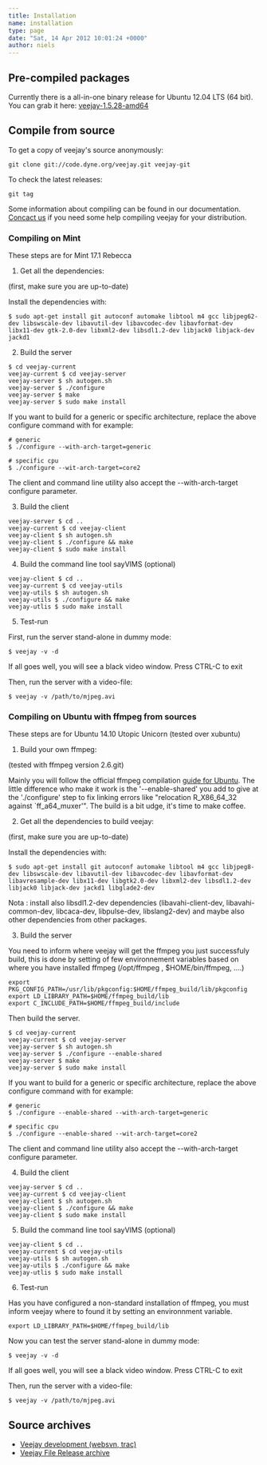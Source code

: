 ```yaml
---
title: Installation
name: installation
type: page
date: "Sat, 14 Apr 2012 10:01:24 +0000"
author: niels
---
```


## Pre-compiled packages

Currently there is a all-in-one binary release for Ubuntu 12.04 LTS (64 bit).
You can grab it here: [veejay-1.5.28-amd64](https://sourceforge.net/projects/veejay/files/veejay-1.5-bin/veejay-1.5.28-amd64.deb/download)

## Compile from source

To get a copy of veejay's source anonymously:

    git clone git://code.dyne.org/veejay.git veejay-git

To check the latest releases:

    git tag

Some information about compiling can be found in our documentation.
[Concact us](/contact/) if you need some help compiling veejay for your distribution.


### Compiling on Mint

These steps are for Mint 17.1 Rebecca

1. Get all the dependencies:

(first, make sure you are up-to-date)

Install the dependencies with:
```
$ sudo apt-get install git autoconf automake libtool m4 gcc libjpeg62-dev libswscale-dev libavutil-dev libavcodec-dev libavformat-dev libx11-dev gtk-2.0-dev libxml2-dev libsdl1.2-dev libjack0 libjack-dev jackd1
```


2. Build the server

```
$ cd veejay-current
veejay-current $ cd veejay-server
veejay-server $ sh autogen.sh
veejay-server $ ./configure
veejay-server $ make
veejay-server $ sudo make install
```

If you want to build for a generic or specific architecture, replace the above configure command with for example:

```
# generic 
$ ./configure --with-arch-target=generic

# specific cpu
$ ./configure --wit-arch-target=core2
```

The client and command line utility also accept the --with-arch-target configure parameter.

3. Build the client

```
veejay-server $ cd ..
veejay-current $ cd veejay-client
veejay-client $ sh autogen.sh
veejay-client $ ./configure && make
veejay-client $ sudo make install
```

4. Build the command line tool sayVIMS (optional)

```
veejay-client $ cd ..
veejay-current $ cd veejay-utils
veejay-utils $ sh autogen.sh
veejay-utils $ ./configure && make
veejay-utlis $ sudo make install
```

5. Test-run 

First, run the server stand-alone in dummy mode:

```
$ veejay -v -d
```

If all goes well, you will see a black video window. Press CTRL-C to exit

Then, run the server with a video-file:

```
$ veejay -v /path/to/mjpeg.avi
```

### Compiling on Ubuntu with ffmpeg from sources

These steps are for Ubuntu 14.10 Utopic Unicorn (tested over xubuntu)

1. Build your own ffmpeg:

(tested with ffmpeg version 2.6.git)

Mainly you will follow the official ffmpeg compilation [guide for Ubuntu](https://trac.ffmpeg.org/wiki/CompilationGuide/Ubuntu).
The little difference who make it work is the '--enable-shared' you add to give at the './configure' step to fix linking errors like "relocation R_X86_64_32 against `ff_a64_muxer'".
The build is a bit udge, it's time to make coffee.

2. Get all the dependencies to build veejay:

(first, make sure you are up-to-date)

Install the dependencies with:
```
$ sudo apt-get install git autoconf automake libtool m4 gcc libjpeg8-dev libswscale-dev libavutil-dev libavcodec-dev libavformat-dev libavresample-dev libx11-dev libgtk2.0-dev libxml2-dev libsdl1.2-dev libjack0 libjack-dev jackd1 libglade2-dev
```

Nota : install also libsdl1.2-dev dependencies (libavahi-client-dev, libavahi-common-dev, libcaca-dev, libpulse-dev, libslang2-dev) and maybe also other dependencies from other packages.


3. Build the server

You need to inform where veejay will get the ffmpeg you just successfuly build, this is done by setting of few environnement variables based on where you have installed ffmpeg (/opt/ffmpeg , $HOME/bin/ffmpeg, ....)

```
export PKG_CONFIG_PATH=/usr/lib/pkgconfig:$HOME/ffmpeg_build/lib/pkgconfig
export LD_LIBRARY_PATH=$HOME/ffmpeg_build/lib
export C_INCLUDE_PATH=$HOME/ffmpeg_build/include
```

Then build the server.


```
$ cd veejay-current
veejay-current $ cd veejay-server
veejay-server $ sh autogen.sh
veejay-server $ ./configure --enable-shared
veejay-server $ make
veejay-server $ sudo make install
```

If you want to build for a generic or specific architecture, replace the above configure command with for example:

```
# generic
$ ./configure --enable-shared --with-arch-target=generic

# specific cpu
$ ./configure --enable-shared --wit-arch-target=core2
```

The client and command line utility also accept the --with-arch-target configure parameter.

4. Build the client

```
veejay-server $ cd ..
veejay-current $ cd veejay-client
veejay-client $ sh autogen.sh
veejay-client $ ./configure && make
veejay-client $ sudo make install
```

5. Build the command line tool sayVIMS (optional)

```
veejay-client $ cd ..
veejay-current $ cd veejay-utils
veejay-utils $ sh autogen.sh
veejay-utils $ ./configure && make
veejay-utlis $ sudo make install
```

6. Test-run

Has you have configured a non-standard installation of ffmpeg, you must inform veejay where to found it by setting an environnment variable.

```
export LD_LIBRARY_PATH=$HOME/ffmpeg_build/lib
```

Now you can test the server stand-alone in dummy mode:

```
$ veejay -v -d
```

If all goes well, you will see a black video window. Press CTRL-C to exit

Then, run the server with a video-file:

```
$ veejay -v /path/to/mjpeg.avi
```

## Source archives

* [Veejay development (websvn, trac)](http://veejay.dyne.org)
* [Veejay File Release archive](http://www.sourceforge.net/projects/veejay)

